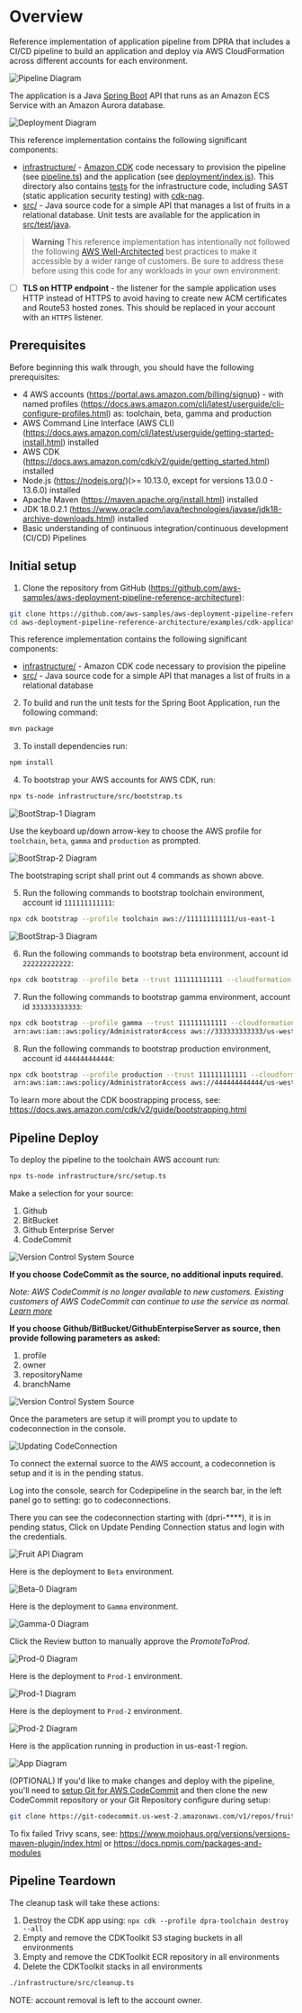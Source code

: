 # Overview

Reference implementation of application pipeline from DPRA that includes a CI/CD pipeline to build an application and deploy via AWS CloudFormation across different accounts for each environment.

![Pipeline Diagram](docs/pipeline.png)

The application is a Java [Spring Boot](https://spring.io/projects/spring-boot) API that runs as an Amazon ECS Service with an Amazon Aurora database.

![Deployment Diagram](docs/deployment.png)

This reference implementation contains the following significant components:

* [infrastructure/](infrastructure) - [Amazon CDK](https://aws.amazon.com/cdk/) code necessary to provision the pipeline (see [pipeline.ts](infrastructure/src/pipeline.ts)) and the application (see [deployment/index.js](infrastructure/src/deployment/index.ts)). This directory also contains [tests](infrastructure/test/) for the infrastructure code, including SAST (static application security testing) with [cdk-nag](https://github.com/cdklabs/cdk-nag).
* [src/](src) - Java source code for a simple API that manages a list of fruits in a relational database. Unit tests are available for the application in [src/test/java](src/test/java).

> **Warning**
> This reference implementation has intentionally not followed the following [AWS Well-Architected](https://aws.amazon.com/architecture/well-architected/) best practices to make it accessible by a wider range of customers. Be sure to address these before using this code for any workloads in your own environment:

* [ ] **TLS on HTTP endpoint** - the listener for the sample application uses HTTP instead of HTTPS to avoid having to create new ACM certificates and Route53 hosted zones. This should be replaced in your account with an `HTTPS` listener.

## Prerequisites

Before beginning this walk through, you should have the following prerequisites:

* 4 AWS accounts (https://portal.aws.amazon.com/billing/signup) - with named profiles (https://docs.aws.amazon.com/cli/latest/userguide/cli-configure-profiles.html) as: toolchain, beta, gamma and production
* AWS Command Line Interface (AWS CLI) (https://docs.aws.amazon.com/cli/latest/userguide/getting-started-install.html) installed
* AWS CDK (https://docs.aws.amazon.com/cdk/v2/guide/getting_started.html) installed
* Node.js (https://nodejs.org/)(>= 10.13.0, except for versions 13.0.0 - 13.6.0) installed
* Apache Maven (https://maven.apache.org/install.html) installed
* JDK 18.0.2.1 (https://www.oracle.com/java/technologies/javase/jdk18-archive-downloads.html) installed
* Basic understanding of continuous integration/continuous development (CI/CD) Pipelines

## Initial setup

1. Clone the repository from GitHub (https://github.com/aws-samples/aws-deployment-pipeline-reference-architecture):

```bash
git clone https://github.com/aws-samples/aws-deployment-pipeline-reference-architecture.git
cd aws-deployment-pipeline-reference-architecture/examples/cdk-application-pipeline
```

This reference implementation contains the following significant components:

* [infrastructure/](https://github.com/aws-samples/aws-deployment-pipeline-reference-architecture/blob/main/examples/cdk-application-pipeline/infrastructure) - Amazon CDK code necessary to provision the pipeline
* [src/](https://github.com/aws-samples/aws-deployment-pipeline-reference-architecture/blob/main/examples/cdk-application-pipeline/src) - Java source code for a simple API that manages a list of fruits in a relational database

2. To build and run the unit tests for the Spring Boot Application, run the following command:

```bash
mvn package
```

3. To install dependencies run:

```bash
npm install
```

4. To bootstrap your AWS accounts for AWS CDK, run:

```bash
npx ts-node infrastructure/src/bootstrap.ts
```

![BootStrap-1 Diagram](docs/bootstrap-1.png)

Use the keyboard up/down arrow-key to choose the AWS profile for `toolchain`, `beta`, `gamma` and `production` as prompted.

![BootStrap-2 Diagram](docs/bootstrap-2.png)

The bootstraping script shall print out 4 commands as shown above.

5. Run the following commands to bootstrap toolchain environment, account id `111111111111`:

```bash
npx cdk bootstrap --profile toolchain aws://111111111111/us-east-1
```

![BootStrap-3 Diagram](docs/bootstrap-3.png)

6. Run the following commands to bootstrap beta environment, account id `222222222222`:

```bash
npx cdk bootstrap --profile beta --trust 111111111111 --cloudformation-execution-policies 'arn:aws:iam::aws:policy/AdministratorAccess' aws://222222222222/us-west-2
```

7. Run the following commands to bootstrap gamma environment, account id `333333333333`:

```bash
npx cdk bootstrap --profile gamma --trust 111111111111 --cloudformation-execution-policies \
 arn:aws:iam::aws:policy/AdministratorAccess aws://333333333333/us-west-2 aws://333333333333/us-east-1
```

8. Run the following commands to bootstrap production environment, account id `444444444444`:

```bash
npx cdk bootstrap --profile production --trust 111111111111 --cloudformation-execution-policies \
 arn:aws:iam::aws:policy/AdministratorAccess aws://444444444444/us-west-2 aws://444444444444/us-east-1 aws://444444444444/eu-central-1 aws://444444444444/eu-west-1 aws://444444444444/ap-south-1 aws://444444444444/ap-southeast-2
```

To learn more about the CDK boostrapping process, see: https://docs.aws.amazon.com/cdk/v2/guide/bootstrapping.html

## Pipeline Deploy

To deploy the pipeline to the toolchain AWS account run:

```bash
npx ts-node infrastructure/src/setup.ts   
```
Make a selection for your source:
1. Github
2. BitBucket
3. Github Enterprise Server
4. CodeCommit

![Version Control System Source](docs/SelectSource.png)

**If you choose CodeCommit as the source, no additional inputs required.**

_Note: AWS CodeCommit is no longer available to new customers. Existing customers of AWS CodeCommit can continue to use the service as normal. [Learn more](https://aws.amazon.com/blogs/devops/how-to-migrate-your-aws-codecommit-repository-to-another-git-provider/)_

**If you choose Github/BitBucket/GithubEnterpiseServer as source, then provide following parameters as asked:**
1. profile
2. owner
3. repositoryName
4. branchName

![Version Control System Source](docs/parametersExternalSource.png)

Once the parameters are setup it will prompt you to update to codeconnection in the console.

![Updating CodeConnection](docs/updatingCodeconnection.png)

To connect the external suorce to the AWS account, a codeconnetion is setup and it is in the pending status.

Log into the console, search for Codepipeline in the search bar, in the left panel go to setting: go to codeconnections.

There you can see the codeconnection starting with (dpri-****), it is in pending status, Click on Update Pending Connection status and login with the credentials.

![Fruit API Diagram](docs/fruit-api.png)

Here is the deployment to `Beta` environment.

![Beta-0 Diagram](docs/beta-0.png)

Here is the deployment to `Gamma` environment.

![Gamma-0 Diagram](docs/gamma-0.png)

Click the Review button to manually approve the *PromoteToProd.*

![Prod-0 Diagram](docs/prod-0.png)

Here is the deployment to `Prod-1` environment.

![Prod-1 Diagram](docs/prod-1.png)

Here is the deployment to `Prod-2` environment.

![Prod-2 Diagram](docs/prod-2.png)

Here is the application running in production in us-east-1 region.

![App Diagram](docs/app-1.png)

(OPTIONAL) If you'd like to make changes and deploy with the pipeline, you'll need to [setup Git for AWS CodeCommit](https://docs.aws.amazon.com/codecommit/latest/userguide/setting-up.html) and then clone the new CodeCommit repository or your Git Repository configure during setup:

```bash
git clone https://git-codecommit.us-west-2.amazonaws.com/v1/repos/fruit-api
```

To fix failed Trivy scans, see: https://www.mojohaus.org/versions/versions-maven-plugin/index.html or https://docs.npmjs.com/packages-and-modules

## Pipeline Teardown

The cleanup task will take these actions:

1. Destroy the CDK app using: `npx cdk --profile dpra-toolchain destroy --all`
2. Empty and remove the CDKToolkit S3 staging buckets in all environments
2. Empty and remove the CDKToolkit ECR repository in all environments
3. Delete the CDKToolkit stacks in all environments

```bash
./infrastructure/src/cleanup.ts
```

NOTE: account removal is left to the account owner.